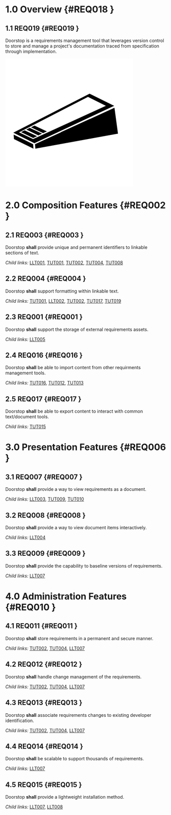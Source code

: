# 1.0 Overview {#REQ018 }

## 1.1 REQ019 {#REQ019 }

Doorstop is a requirements management tool that leverages version control to
store and manage a project's documentation traced from specification through
implementation.

![Doorstop Logo](assets/logo-black-white.png "Doorstop Logo")

# 2.0 Composition Features {#REQ002 }

## 2.1 REQ003 {#REQ003 }

Doorstop **shall** provide unique and permanent identifiers to linkable
sections of text.

*Child links:* [LLT001](LLT.html#LLT001), [TUT001](TUT.html#TUT001), [TUT002](TUT.html#TUT002), [TUT004](TUT.html#TUT004), [TUT008](TUT.html#TUT008)

## 2.2 REQ004 {#REQ004 }

Doorstop **shall** support formatting within linkable text.

*Child links:* [TUT001](TUT.html#TUT001), [LLT002](LLT.html#LLT002), [TUT002](TUT.html#TUT002), [TUT017](TUT.html#TUT017), [TUT019](TUT.html#TUT019)

## 2.3 REQ001 {#REQ001 }

Doorstop **shall** support the storage of external requirements assets.

*Child links:* [LLT005](LLT.html#LLT005)

## 2.4 REQ016 {#REQ016 }

Doorstop **shall** be able to import content from other requirments
management tools.

*Child links:* [TUT016](TUT.html#TUT016), [TUT012](TUT.html#TUT012), [TUT013](TUT.html#TUT013)

## 2.5 REQ017 {#REQ017 }

Doorstop **shall** be able to export content to interact with common
text/document tools.

*Child links:* [TUT015](TUT.html#TUT015)

# 3.0 Presentation Features {#REQ006 }

## 3.1 REQ007 {#REQ007 }

Doorstop **shall** provide a way to view requirements as a document.

*Child links:* [LLT003](LLT.html#LLT003), [TUT009](TUT.html#TUT009), [TUT010](TUT.html#TUT010)

## 3.2 REQ008 {#REQ008 }

Doorstop **shall** provide a way to view document items interactively.

*Child links:* [LLT004](LLT.html#LLT004)

## 3.3 REQ009 {#REQ009 }

Doorstop **shall** provide the capability to baseline versions of
requirements.

*Child links:* [LLT007](LLT.html#LLT007)

# 4.0 Administration Features {#REQ010 }

## 4.1 REQ011 {#REQ011 }

Doorstop **shall** store requirements in a permanent and secure manner.

*Child links:* [TUT002](TUT.html#TUT002), [TUT004](TUT.html#TUT004), [LLT007](LLT.html#LLT007)

## 4.2 REQ012 {#REQ012 }

Doorstop **shall** handle change management of the requirements.

*Child links:* [TUT002](TUT.html#TUT002), [TUT004](TUT.html#TUT004), [LLT007](LLT.html#LLT007)

## 4.3 REQ013 {#REQ013 }

Doorstop **shall** associate requirements changes to existing developer
identification.

*Child links:* [TUT002](TUT.html#TUT002), [TUT004](TUT.html#TUT004), [LLT007](LLT.html#LLT007)

## 4.4 REQ014 {#REQ014 }

Doorstop **shall** be scalable to support thousands of requirements.

*Child links:* [LLT007](LLT.html#LLT007)

## 4.5 REQ015 {#REQ015 }

Doorstop **shall** provide a lightweight installation method.

*Child links:* [LLT007](LLT.html#LLT007), [LLT008](LLT.html#LLT008)


